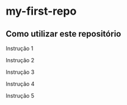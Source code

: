 # my-first-repo

## Como utilizar este repositório

Instrução 1

Instrução 2

Instrução 3

Instrução 4

Instrução 5
